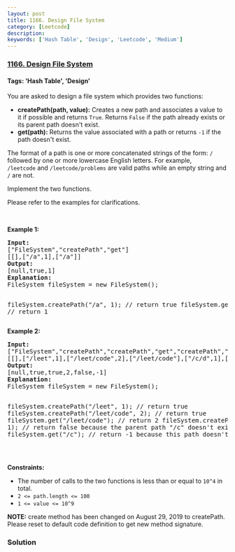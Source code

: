 ```yaml
---
layout: post
title: 1166. Design File System
category: [Leetcode]
description: 
keywords: ['Hash Table', 'Design', 'Leetcode', 'Medium']
---
```

### [1166. Design File System](https://leetcode.com/problems/design-file-system)

#### Tags: 'Hash Table', 'Design'

<div class="content__u3I1 question-content__JfgR"><div><p>You are asked to design a file system which provides two functions:</p>
<ul>
<li><strong>createPath(path, value):</strong> Creates a new path and associates a value to it if possible and returns <code>True</code>. Returns <code>False</code> if the path already exists or its parent path doesn't exist.</li>
<li><strong>get(path):</strong> Returns the value associated with a path or returns <code>-1</code> if the path doesn't exist.</li>
</ul>
<p>The format of a path is one or more concatenated strings of the form: <code>/</code> followed by one or more lowercase English letters. For example, <code>/leetcode</code> and <code>/leetcode/problems</code> are valid paths while an empty string and <code>/</code> are not.</p>
<p>Implement the two functions.</p>
<p>Please refer to the examples for clarifications.</p>
<p> </p>
<p><strong>Example 1:</strong></p>
<pre><strong>Input:</strong> 
["FileSystem","createPath","get"]
[[],["/a",1],["/a"]]
<strong>Output:</strong> 
[null,true,1]
<strong>Explanation:</strong> 
FileSystem fileSystem = new FileSystem();

fileSystem.createPath("/a", 1); // return true
fileSystem.get("/a"); // return 1
</pre>
<p><strong>Example 2:</strong></p>
<pre><strong>Input:</strong> 
["FileSystem","createPath","createPath","get","createPath","get"]
[[],["/leet",1],["/leet/code",2],["/leet/code"],["/c/d",1],["/c"]]
<strong>Output:</strong> 
[null,true,true,2,false,-1]
<strong>Explanation:</strong> 
FileSystem fileSystem = new FileSystem();

fileSystem.createPath("/leet", 1); // return true
fileSystem.createPath("/leet/code", 2); // return true
fileSystem.get("/leet/code"); // return 2
fileSystem.createPath("/c/d", 1); // return false because the parent path "/c" doesn't exist.
fileSystem.get("/c"); // return -1 because this path doesn't exist.
</pre>
<p> </p>
<p><strong>Constraints:</strong></p>
<ul>
<li>The number of calls to the two functions is less than or equal to <code>10^4</code> in total.</li>
<li><code>2 &lt;= path.length &lt;= 100</code></li>
<li><code>1 &lt;= value &lt;= 10^9</code></li>
</ul>
<p><strong>NOTE:</strong> create method has been changed on August 29, 2019 to createPath. Please reset to default code definition to get new method signature.</p>
</div></div>

### Solution
